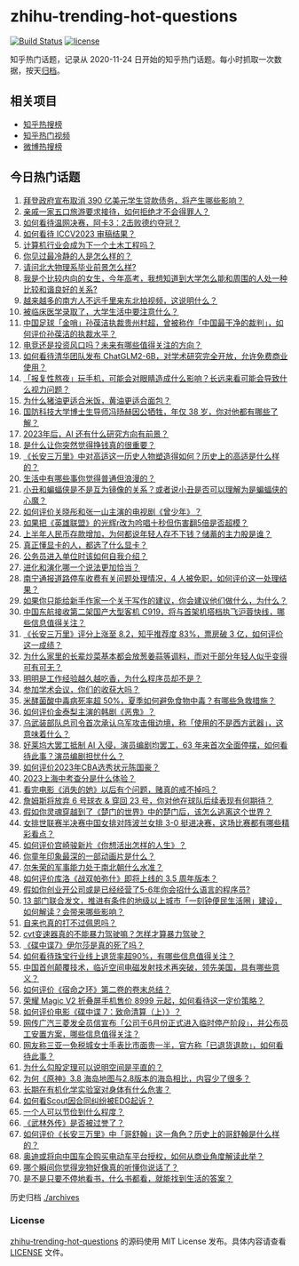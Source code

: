 # zhihu-trending-hot-questions

[![Build Status](https://github.com/justjavac/zhihu-trending-hot-questions/workflows/ci/badge.svg?branch=master)](https://github.com/justjavac/zhihu-trending-hot-questions/actions)
[![license](https://img.shields.io/github/license/justjavac/zhihu-trending-hot-questions)](https://github.com/justjavac/zhihu-trending-hot-questions/blob/master/LICENSE)

知乎热门话题，记录从 2020-11-24
日开始的知乎热门话题。每小时抓取一次数据，按天[归档](./archives)。

## 相关项目

- [知乎热搜榜](https://github.com/justjavac/zhihu-trending-top-search)
- [知乎热门视频](https://github.com/justjavac/zhihu-trending-hot-video)
- [微博热搜榜](https://github.com/justjavac/weibo-trending-hot-search)

## 今日热门话题

<!-- BEGIN -->
<!-- 最后更新时间 Mon Jul 17 2023 05:02:24 GMT+0800 (China Standard Time) -->

1. [拜登政府宣布取消 390 亿美元学生贷款债务，将产生哪些影响？](https://www.zhihu.com/question/612385180)
1. [亲戚一家五口旅游要求接待，如何拒绝才不会得罪人？](https://www.zhihu.com/question/507346363)
1. [如何看待温网决赛，阿卡3：2击败德约夺冠？](https://www.zhihu.com/question/612451512)
1. [如何看待 ICCV2023 审稿结果？](https://www.zhihu.com/question/602507329)
1. [计算机行业会成为下一个土木工程吗？](https://www.zhihu.com/question/602952609)
1. [你见过最冷静的人是怎么样的？](https://www.zhihu.com/question/315251005)
1. [请问北大物理系毕业前景怎么样?](https://www.zhihu.com/question/608309111)
1. [我是个比较内向的女生，今年高考，我想知道到大学怎么能和周围的人处一种比较和谐良好的关系?](https://www.zhihu.com/question/609562688)
1. [越来越多的南方人不远千里来东北拍视频，这说明什么？](https://www.zhihu.com/question/611657781)
1. [被临床医学录取了，大学生活中要注意什么？](https://www.zhihu.com/question/548875089)
1. [中国足球「金哨」孙葆洁执裁贵州村超，曾被称作「中国最干净的裁判」，如何评价孙葆洁的执裁水平？](https://www.zhihu.com/question/612380777)
1. [电竞还是投资风口吗？未来有哪些值得关注的方向？](https://www.zhihu.com/question/611889722)
1. [如何看待清华团队发布 ChatGLM2-6B，对学术研究完全开放，允许免费商业使用？](https://www.zhihu.com/question/612249095)
1. [「报复性熬夜」玩手机，可能会对眼睛造成什么影响？长远来看可能会导致什么视力问题？](https://www.zhihu.com/question/604881042)
1. [为什么猪油更适合米饭，黄油更适合面包？](https://www.zhihu.com/question/610194040)
1. [国防科技大学博士生导师冯旸赫因公牺牲，年仅 38 岁，你对他都有哪些了解？](https://www.zhihu.com/question/612230486)
1. [2023年后，AI 还有什么研究方向有前景？](https://www.zhihu.com/question/591140366)
1. [是什么让你突然觉得挣钱真的很重要？](https://www.zhihu.com/question/607632545)
1. [《长安三万里》中对高适这一历史人物塑造得如何？历史上的高适是什么样的？](https://www.zhihu.com/question/611135704)
1. [生活中有哪些事你觉得普通但浪漫的？](https://www.zhihu.com/question/600780044)
1. [小丑和蝙蝠侠是不是互为镜像的关系？或者说小丑是否可以理解为是蝙蝠侠的心魔？](https://www.zhihu.com/question/521759474)
1. [如何评价关晓彤和张一山主演的电视剧《曾少年》？](https://www.zhihu.com/question/456127524)
1. [如果把《英雄联盟》的光辉r改为吟唱十秒但伤害翻5倍是否超模？](https://www.zhihu.com/question/612355931)
1. [上半年人民币存款增加，为何都说年轻人存不下钱？储蓄的主力股是谁？](https://www.zhihu.com/question/612271366)
1. [真正懂显卡的人，都选了什么显卡？](https://www.zhihu.com/question/612043329)
1. [公务员进入单位时该如何自我介绍？](https://www.zhihu.com/question/263559427)
1. [进化和演化哪一个说法更加恰当？](https://www.zhihu.com/question/330867720)
1. [南宁通报道路停车收费有关问题处理情况，4 人被免职，如何评价这一处理结果？](https://www.zhihu.com/question/612081244)
1. [如果你只能给新手作家一个关于写作的建议，你会建议他们做什么，为什么？](https://www.zhihu.com/question/610450559)
1. [中国东航接收第二架国产大型客机 C919，将与首架机搭档执飞沪蓉快线，哪些信息值得关注？](https://www.zhihu.com/question/612406672)
1. [《长安三万里》评分上涨至 8.2，知乎推荐度 83%，票房破 3 亿，如何评价这一成绩？](https://www.zhihu.com/question/611296005)
1. [为什么家里的长辈炒菜基本都会放葱姜蒜等调料，而对于部分年轻人似乎变得可有可无？](https://www.zhihu.com/question/605464337)
1. [明明是工作经验越久越吃香，为什么程序员却不是？](https://www.zhihu.com/question/610198706)
1. [参加学术会议，你们的收获大吗？](https://www.zhihu.com/question/356001449)
1. [米酵菌酸中毒病死率超 50%，夏季如何避免食物中毒？有哪些急救措施？](https://www.zhihu.com/question/612396434)
1. [如何评价金泰梨主演的韩剧《恶鬼》？](https://www.zhihu.com/question/555806806)
1. [乌武装部队总司令首次承认乌军攻击俄边境，称「使用的不是西方武器」，这意味着什么？](https://www.zhihu.com/question/612380945)
1. [好莱坞大罢工抵制 AI 入侵，演员编剧均罢工，63 年来首次全面停摆，如何看待此事？演员编剧担忧什么？](https://www.zhihu.com/question/612245095)
1. [如何评价2023年CBA选秀状元陈国豪？](https://www.zhihu.com/question/612257644)
1. [2023上海中考查分是什么体验？](https://www.zhihu.com/question/548141318)
1. [看完电影《消失的她》以后有个问题，赌真的戒不掉吗？](https://www.zhihu.com/question/611260933)
1. [詹姆斯将放弃 6 号球衣 & 穿回 23 号，你对他在球队后续表现有何期待？](https://www.zhihu.com/question/612382743)
1. [假如你灵魂穿越到了《楚门的世界》中的楚门后，该怎么逃离这个世界？](https://www.zhihu.com/question/463821503)
1. [女排世联赛半决赛中国女排对阵波兰女排 3-0 挺进决赛，这场比赛都有哪些精彩看点？](https://www.zhihu.com/question/612374981)
1. [如何评价宫崎骏新片《你想活出怎样的人生》？](https://www.zhihu.com/question/611944044)
1. [你童年印象最深的一部动画片是什么？](https://www.zhihu.com/question/611043450)
1. [尔朱荣的军事能力处于南北朝什么水准？](https://www.zhihu.com/question/493693895)
1. [如何评价库洛《战双帕弥什》即将上线的 3.5 周年版本？](https://www.zhihu.com/question/611520886)
1. [假如你创业开公司或是已经经营了5-6年你会招什么语言的程序员?](https://www.zhihu.com/question/611194909)
1. [13 部门联合发文，推进有条件的地级以上城市「一刻钟便民生活圈」建设，如何解读？会带来哪些影响？](https://www.zhihu.com/question/611706370)
1. [自来也真的打不过佩恩吗？](https://www.zhihu.com/question/588235644)
1. [cvt变速器真的不能暴力驾驶嘛？怎样才算暴力驾驶？](https://www.zhihu.com/question/461280147)
1. [《碟中谍7》伊尔莎是真的死了吗？](https://www.zhihu.com/question/612275632)
1. [如何看待珠宝行业线上退货率超90%，有哪些信息值得关注？](https://www.zhihu.com/question/612331420)
1. [中国首创颠覆技术，临近空间电磁发射技术再突破，领先美国，具有哪些意义？](https://www.zhihu.com/question/611818563)
1. [如何评价《宿命之环》第二卷的卷末总结？](https://www.zhihu.com/question/611776520)
1. [荣耀 Magic V2 折叠屏手机售价 8999 元起，如何看待这一定价策略？](https://www.zhihu.com/question/611852657)
1. [如何评价电影《碟中谍 7：致命清算（上）》？](https://www.zhihu.com/question/608510533)
1. [网传广汽三菱发全员信宣布「公司于6月份正式进入临时停产阶段」，并公布员工安置方案，哪些信息值得关注？](https://www.zhihu.com/question/611879770)
1. [网友称三亚一免税城女士手表比市面贵一半，官方称「已退货退款」，如何看待此事？](https://www.zhihu.com/question/611342533)
1. [为什么勾股定理可以说明空间是平直的？](https://www.zhihu.com/question/611301852)
1. [为何《原神》3.8 海岛地图与2.8版本的海岛相比，内容少了很多？](https://www.zhihu.com/question/611308656)
1. [长期在有机化学实验室对身体有什么危害？](https://www.zhihu.com/question/263741321)
1. [如何看Scout因合同纠纷被EDG起诉？](https://www.zhihu.com/question/611532860)
1. [一个人可以节俭到什么程度？](https://www.zhihu.com/question/301201332)
1. [《武林外传》是否被过誉了？](https://www.zhihu.com/question/279164604)
1. [如何评价《长安三万里》中「哥舒翰」这一角色？历史上的哥舒翰是什么样的？](https://www.zhihu.com/question/611819499)
1. [奥迪或将向中国车企购买电动车平台授权，如何从商业角度解读此举？](https://www.zhihu.com/question/611334912)
1. [哪个瞬间你觉得宠物好像真的听懂你说话了？](https://www.zhihu.com/question/603807166)
1. [是不是只要不停地看书，什么书都看，就能找到生活的答案？](https://www.zhihu.com/question/610389488)

<!-- END -->

历史归档 [./archives](./archives)

### License

[zhihu-trending-hot-questions](https://github.com/justjavac/zhihu-trending-hot-questions)
的源码使用 MIT License 发布。具体内容请查看 [LICENSE](./LICENSE) 文件。
